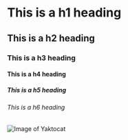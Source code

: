 # This is a h1 heading
## This is a h2 heading
### This is a h3 heading
#### This is a h4 heading
##### This is a h5 heading
###### This is a h6 heading

![Image of Yaktocat](https://octodex.github.com/images/yaktocat.png)
